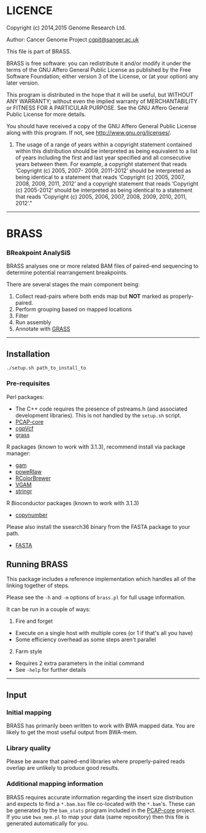 LICENCE
=======
Copyright (c) 2014,2015 Genome Research Ltd.

Author: Cancer Genome Project <cgpit@sanger.ac.uk>

This file is part of BRASS.

BRASS is free software: you can redistribute it and/or modify it under
the terms of the GNU Affero General Public License as published by the Free
Software Foundation; either version 3 of the License, or (at your option) any
later version.

This program is distributed in the hope that it will be useful, but WITHOUT
ANY WARRANTY; without even the implied warranty of MERCHANTABILITY or FITNESS
FOR A PARTICULAR PURPOSE. See the GNU Affero General Public License for more
details.

You should have received a copy of the GNU Affero General Public License
along with this program. If not, see <http://www.gnu.org/licenses/>.

1. The usage of a range of years within a copyright statement contained within
this distribution should be interpreted as being equivalent to a list of years
including the first and last year specified and all consecutive years between
them. For example, a copyright statement that reads ‘Copyright (c) 2005, 2007-
2009, 2011-2012’ should be interpreted as being identical to a statement that
reads ‘Copyright (c) 2005, 2007, 2008, 2009, 2011, 2012’ and a copyright
statement that reads ‘Copyright (c) 2005-2012’ should be interpreted as being
identical to a statement that reads ‘Copyright (c) 2005, 2006, 2007, 2008,
2009, 2010, 2011, 2012’."

---

BRASS
=====

### BReakpoint AnalySiS

BRASS analyses one or more related BAM files of paired-end sequencing to determine potential rearrangement breakpoints.

There are several stages the main component being:

1. Collect read-pairs where both ends map but **NOT** marked as properly-paired.
2. Perform grouping based on mapped locations
3. Filter
4. Run assembly
5. Annotate with [GRASS](http://cancerit.github.io/grass/)

---

## Installation

    ./setup.sh path_to_install_to

### Pre-requisites

Perl packages:

* The C++ code requires the presence of pstreams.h (and associated development libraries).  This is not handled by the `setup.sh` script.
* [PCAP-core](https://github.com/ICGC-TCGA-PanCancer/PCAP-core/releases)
* [cgpVcf](https://github.com/cancerit/cgpVcf/releases)
* [grass](https://github.com/cancerit/grass/releases)

R packages (known to work with 3.1.3), recommend install via package manager:

* [gam](https://cran.r-project.org/web/packages/gam/index.html)
* [poweRlaw](https://cran.r-project.org/web/packages/poweRlaw/index.html)
* [RColorBrewer](https://cran.r-project.org/web/packages/RColorBrewer/index.html)
* [VGAM](https://cran.r-project.org/web/packages/VGAM/index.html)
* [stringr](https://cran.r-project.org/web/packages/stringr/index.html)

R Bioconductor packages (known to work with 3.1.3)
* [copynumber](https://www.bioconductor.org/packages/release/bioc/html/copynumber.html)

Please also install the ssearch36 binary from the FASTA package to your path.

* [FASTA](https://github.com/wrpearson/fasta36/releases)

###

## Running BRASS

This package includes a reference implementation which handles all of the linking together of steps.

Please see the ``-h`` and ``-m`` options of ``brass.pl`` for full usage information.

It can be run in a couple of ways:

1. Fire and forget
  * Execute on a single host with multiple cores (or 1 if that's all you have)
  * Some efficiency overhead as some steps aren't parallel
2. Farm style
  * Requires 2 extra parameters in the initial command
  * See ``-help`` for further details

---

## Input

### Initial mapping

BRASS has primarily been written to work with BWA mapped data.  You are likely to get the most useful output from BWA-mem.

### Library quality

Please be aware that paired-end libraries where properly-paired reads overlap are unlikely to produce good results.

### Additional mapping information

BRASS requires accurate information regarding the insert size distribution and expects to find a ``*.bam.bas`` file
co-located with the ``*.bam``'s.  These can be generated by the ``bam_stats`` program included in the
[PCAP-core](https://github.com/ICGC-TCGA-PanCancer/PCAP-core) project.  If you use ``bwa_mem.pl`` to map your
data (same repository) then this file is generated automatically for you.
